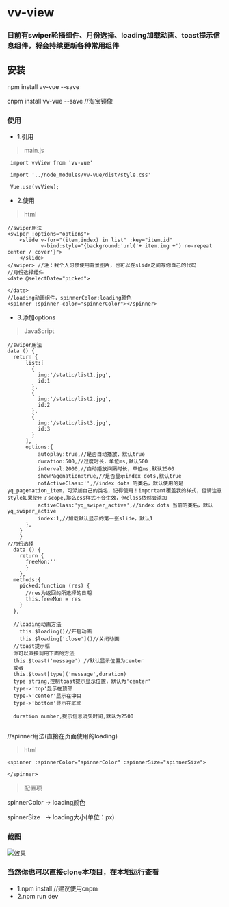 # vv-view
### 目前有swiper轮播组件、月份选择、loading加载动画、toast提示信息组件，将会持续更新各种常用组件
## 安装
npm install vv-vue --save

cnpm install vv-vue --save //淘宝镜像

### 使用
 * 1.引用
  > main.js
 ```
  import vvView from 'vv-vue'
  
  import '../node_modules/vv-vue/dist/style.css'
  
  Vue.use(vvView);
 ```
 * 2.使用
 > html
 ```
 //swiper用法
 <swiper :options="options">
     <slide v-for="(item,index) in list" :key="item.id"
            v-bind:style="{background:'url('+ item.img +') no-repeat center / cover'}">
     </slide>
 </swiper> //注：我个人习惯使用背景图片，也可以在slide之间写你自己的代码
 //月份选择组件
 <date @selectDate="picked">

 </date>
 //loading动画组件，spinnerColor:loading颜色
 <spinner :spinner-color="spinnerColor"></spinner>
 ```
 * 3.添加options
 > JavaScript
  ```
  //swiper用法 
  data () {
    return {
        list:[
          {
            img:'/static/list1.jpg',
            id:1
          },
          {
            img:'/static/list2.jpg',
            id:2
          },
          {
            img:'/static/list3.jpg',
            id:3
          }
        ],
        options:{
            autoplay:true,//是否自动播放，默认true
            duration:500,//过度时长，单位ms,默认500
            interval:2000,//自动播放间隔时长，单位ms,默认2500
            showPagenation:true,//是否显示index dots,默认true
            notActiveClass:'',//index dots 的类名，默认使用的是yq_pagenation_item，可添加自己的类名，记得使用！important覆盖我的样式，但请注意style如果使用了scope,那么css样式不会生效，但class依然会添加
            activeClass:'yq_swiper_active',//index dots 当前的类名，默认yq_swiper_active
            index:1,//加载默认显示的第一张slide，默认1
        },
      }
      }
  //月份选择
    data () {
      return {
        freeMon:''
        }
      },
    methods:{
      picked:function (res) {
        //res为返回的所选择的日期
        this.freeMon = res
      }
    },

    //loading动画方法
      this.$loading()//开启动画
      this.$loading['close']()//关闭动画
    //toast提示框
    你可以直接调用下面的方法
    this.$toast('message') //默认显示位置为center
    或者
    this.$toast[type]('message',duration)
    type string,控制toast提示显示位置，默认为'center'
    type->'top'显示在顶部
    type->'center'显示在中央
    type->'bottom'显示在底部
    
    duration number,提示信息消失时间,默认为2500
    
  ```
  //spinner用法(直接在页面使用的loading)
  >html
  ```
  <spinner :spinnerColor="spinnerColor" :spinnerSize="spinnerSize">

  </spinner>
  ```
  >配置项
  
  spinnerColor -> loading颜色
  
  spinnerSize  &nbsp;&nbsp;-> loading大小(单位：px)
### 截图

![效果](https://s22.postimg.cc/58fehx4a9/20180623135356.png)

### 当然你也可以直接clone本项目，在本地运行查看
* 1.npm install //建议使用cnpm
* 2.npm run dev
